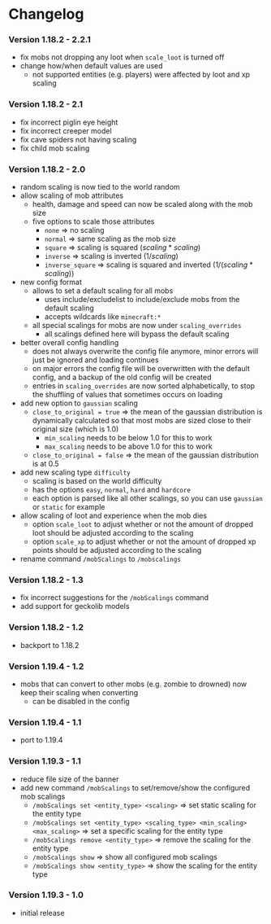 # Changelog

### Version 1.18.2 - 2.2.1

- fix mobs not dropping any loot when `scale_loot` is turned off
- change how/when default values are used
  - not supported entities (e.g. players) were affected by loot and xp scaling

### Version 1.18.2 - 2.1

- fix incorrect piglin eye height
- fix incorrect creeper model
- fix cave spiders not having scaling
- fix child mob scaling

### Version 1.18.2 - 2.0

- random scaling is now tied to the world random
- allow scaling of mob attributes
    - health, damage and speed can now be scaled along with the mob size
    - five options to scale those attributes
        - `none` => no scaling
        - `normal` => same scaling as the mob size
        - `square` => scaling is squared $(scaling*scaling)$
        - `inverse` => scaling is inverted $(1 / scaling)$
        - `inverse_square` => scaling is squared and inverted $(1 / (scaling * scaling))$
- new config format
    - allows to set a default scaling for all mobs
        - uses include/excludelist to include/exclude mobs from the default scaling
        - accepts wildcards like `minecraft:*`
    - all special scalings for mobs are now under `scaling_overrides`
        - all scalings defined here will bypass the default scaling
- better overall config handling
    - does not always overwrite the config file anymore, minor errors will just be ignored and loading continues
    - on major errors the config file will be overwritten with the default config, and a backup of the old config will
      be created
    - entries in `scaling_overrides` are now sorted alphabetically, to stop the shuffling of values that sometimes
      occurs on loading
- add new option to `gaussian` scaling
    - `close_to_original = true` => the mean of the gaussian distribution is dynamically calculated so that most mobs
      are sized close to their original size (which is 1.0)
        - `min_scaling` needs to be below 1.0 for this to work
        - `max_scaling` needs to be above 1.0 for this to work
    - `close_to_original = false` => the mean of the gaussian distribution is at 0.5
- add new scaling type `difficulty`
    - scaling is based on the world difficulty
    - has the options `easy`, `normal`, `hard` and `hardcore`
    - each option is parsed like all other scalings, so you can use `gaussian` or `static` for example
- allow scaling of loot and experience when the mob dies
    - option `scale_loot` to adjust whether or not the amount of dropped loot should be adjusted according to the
      scaling
    - option `scale_xp` to adjust whether or not the amount of dropped xp points should be adjusted according to the
      scaling
- rename command `/mobScalings` to `/mobscalings`

### Version 1.18.2 - 1.3

- fix incorrect suggestions for the `/mobScalings` command
- add support for geckolib models

### Version 1.18.2 - 1.2

- backport to 1.18.2

### Version 1.19.4 - 1.2

- mobs that can convert to other mobs (e.g. zombie to drowned) now keep their scaling when converting
    - can be disabled in the config

### Version 1.19.4 - 1.1

- port to 1.19.4

### Version 1.19.3 - 1.1

- reduce file size of the banner
- add new command `/mobScalings` to set/remove/show the configured mob scalings
    - `/mobScalings set <entity_type> <scaling>` => set static scaling for the entity type
    - `/mobScalings set <entity_type> <scaling_type> <min_scaling> <max_scaling>` => set a specific scaling for the
      entity type
    - `/mobScalings remove <entity_type>` => remove the scaling for the entity type
    - `/mobScalings show` => show all configured mob scalings
    - `/mobScalings show <entity_type>` => show the scaling for the entity type

### Version 1.19.3 - 1.0

- initial release
 